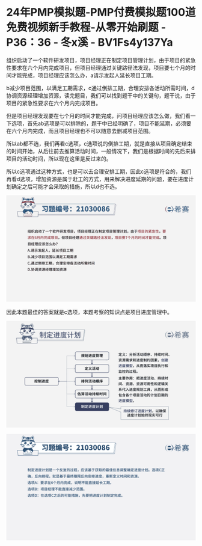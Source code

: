 # 24年PMP模拟题-PMP付费模拟题100道免费视频新手教程-从零开始刷题 - P36：36 - 冬x溪 - BV1Fs4y137Ya

组织启动了一个软件研发项目，项目经理正在制定项目管理计划，由于项目的紧急性要求在六个月内完成项目，但项目经理通过关键路径法发现，项目要七个月的时间才能完成，项目经理应该怎么办，a请示发起人延长项目工期。

b减少项目范围，以满足工期需求，c通过倒排工期，合理安排各活动所需时间，d协调资源经理增加资源，读完题目，我们可以找到题干中的关键句，题干说，由于项目的紧急性要求在六个月内完成项目。

但是项目经理发现要在七个月的时间才能完成，问项目经理应该怎么做，我们看一下选项，首先ab选项是可以排除的，题干中已经明确了，项目不能延期，必须要在六个月内完成，而且项目经理也不可以随意去删减项目范围。

所以ab都不选，我们再看c选项，c选项说的倒排工期，就是直接从项目确定结束的时间开始，从后往前去推算活动时间，一般情况下，我们是根据时间的先后来排项目的活动时间，所以现在这里是反过来的。

所以c选项通过这种方式，也是可以去合理安排工期，因此c选项是符合的，我们再看d选项，增加资源是属于赶工的方式，用来解决进度延期的问题，要在进度计划确定之后可能才会采取的措施，所以d也不选。



![](img/df91a0ec4e7e15c6beb88c7ac494af29_1.png)

因此本题最佳的答案就是c选项，本题考察的知识点是项目进度管理中。

![](img/df91a0ec4e7e15c6beb88c7ac494af29_3.png)

![](img/df91a0ec4e7e15c6beb88c7ac494af29_4.png)